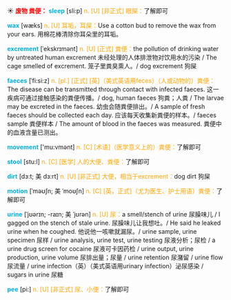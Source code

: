 ☀ <font color="red">**废物 粪便：**</font>
<font color="sky blue">**sleep**</font> [sli:p] 
<font color="orange">n. [U] [非正式] 眼屎：</font>了解即可

<font color="sky blue">**wax**</font> [wæks] 
<font color="orange">n. [U] 耳垢，耳屎：</font>Use a cotton bud to remove the wax from your ears. 用棉花棒清除你耳朵里的耳垢。
           
<font color="sky blue">**excrement**</font> [ˈekskrɪmənt]
<font color="orange">n. [U] [正式] 粪便：</font>the pollution of drinking water by untreated human excrement 未经处理的人体排泄物对饮用水的污染 / The cage smelled of excrement. 笼子里粪臭熏人。/ dog excrement 狗屎
           
<font color="sky blue">**faeces**</font> [ˈfi:si:z]
<font color="orange">n. [pl.] [正式] [英]（美式英语用feces）（人或动物的）粪便：</font>The disease can be transmitted through contact with infected faeces. 这一疾病可通过接触感染的粪便传播。/ dog, human faeces 狗粪；人粪 / The larvae may be excreted in the faeces. 幼虫会随粪便排出。/ A sample of fresh faeces should be collected each day. 应该每天收集新粪便的样本。/ faeces sample 粪便样本 / The amount of blood in the faeces was measured. 粪便中的血液含量已测出。

<font color="sky blue">**movement**</font> ['mu:vmənt] 
<font color="orange">n. [C] [术语]（医学意义上的）粪便：</font>了解即可
                      
<font color="sky blue">**stool**</font> [stu:l]
<font color="orange">n. [C] [医学] 人的大便、粪便：</font>了解即可
           
<font color="sky blue">**dirt**</font> [dɜ:t; 美 dɜ:rt]
<font color="orange">n. [U] [非正式] 大便，相当于excrement：</font>dog dirt 狗屎

<font color="sky blue">**motion**</font> [ˈməʊʃn; 美 ˈmoʊʃn]
<font color="orange">n. [C] [英，正式]（尤为医生、护士用语）粪便：</font>了解即可

<font color="sky blue">**urine**</font> [ˈjʊərɪn; -raɪn; 美 ˈjʊrən]
<font color="orange">n. [U] 尿：</font>a smell/stench of urine 尿臊味儿 / I gagged on the stench of stale urine. 尿臊味儿让我想吐。/ He said he leaked urine when he coughed. 他说他一咳嗽就漏尿。/ urine sample, urine specimen 尿样 / urine analysis, urine test, urine testing 尿液分析；尿检 / a urine drug screen for cocaine 尿液可卡因药检 / urine output, urine production, urine volume 尿排出量；尿量 / urine retention 尿潴留 / urine flow 尿流量 / urine infection（英）（美式英语用urinary infection）泌尿感染 / sugars in urine 尿糖
           
<font color="sky blue">**pee**</font> [pi:]
<font color="orange">n. [U] [非正式] 尿、小便：</font>了解即可

